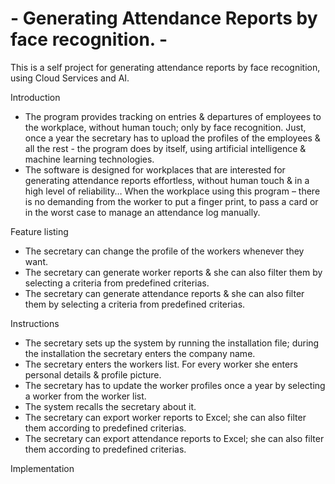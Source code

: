 # - Generating Attendance Reports by face recognition. - 
This is a self project for generating attendance reports by face recognition, using Cloud Services and AI.

Introduction
-	The program provides tracking on entries & departures of employees to the workplace, without human touch; only by face recognition.
  Just, once a year the secretary has to upload the profiles of the employees & all the rest - the program does by itself, 
  using artificial intelligence & machine learning technologies.
-	The software is designed for workplaces that are interested for generating attendance reports effortless, without human touch & in
  a high level of reliability…
  When the workplace using this program – there is no demanding from the worker to put a finger print, to pass a card or in the worst 
  case to manage an attendance log manually.

Feature listing
-	The secretary can change the profile of the workers whenever they want.
-	The secretary can generate worker reports & she can also filter them by selecting a criteria from predefined criterias.
-	The secretary can generate attendance reports & she can also filter them by selecting a criteria from predefined criterias.

Instructions
-	The secretary sets up the system by running the installation file; during the installation the secretary enters the company name.
-	The secretary enters the workers list. For every worker she enters personal details & profile picture.
- The secretary has to update the worker profiles once a year by selecting a worker from the worker list.
- The system recalls the secretary about it.
-	The secretary can export worker reports to Excel; she can also filter them according to predefined criterias.
-	The secretary can export attendance reports to Excel; she can also filter them according to predefined criterias.

Implementation


